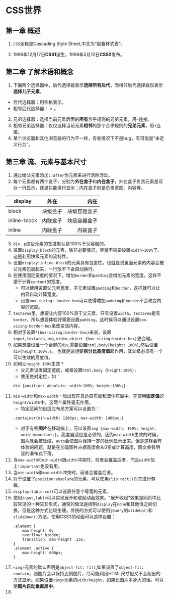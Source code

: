 # CSS世界
## 第一章 概述
1. `CSS`全称是Cascading Style Sheet,中文为“层叠样式表”。

2. 1996年12月17日**CSS1**诞生，1998年5月12日**CSS2**发布。

## 第二章 了解术语和概念
1. 下面两个选择器中，后代选择器表示**选择所有后代**，而相邻后代选择器仅表示**选择儿子元素**。
* 后代选择器：用空格表示。
* 相邻后代选择器： > 。
2. 兄弟选择器：选择当前元素后面的**所有**合乎规则的兄弟元素，用`~`连接。
3. 相邻兄弟选择器：仅仅选择当前元素**相邻**的那个合乎规则的**兄弟元素**，用`+`连接。
4. 某个浏览器和其他浏览器的行为不一样，有些情况下不是bug，有可能是“未定义行为”。

## 第三章 流、元素与基本尺寸

1. 通过给父元素添加`::after`伪元素来进行清除浮动。
2. 每个元素都有两个盒子，分别为**外在盒子**和**内在盒子**，外在盒子负责元素是可以一行显示，还是只能换行显示；内在盒子则是负责宽度、内容等。

display | 外在 | 内在 
---|:--:|---:
block|块级盒子|块级容器盒子
inline-block|内联盒子|块级容器盒子
inline|内联盒子|内联盒子
3. `div、p`这些元素的宽度默认是100%于父容器的。
4. 设置`display:block`的元素，除非必要情况，尽量不需要设置`width=100%`了。这是利用块级元素的流特性。
5. 设置`display:inline-block`的元素具有包裹性，也就是说里面元素的内容会被父元素包裹起来，一行放不下会自动换行。
6. 在使用固定宽度的情况下，增加`border`和`padding`会增加元素的宽度，这样不便于计算`content`的宽度。
   * 可以使用设置父元素宽度，子元素设置`padding`和`border`，这样就可以让内容自动计算宽度。
   * 设置`box-sizing: border-box`可以使得增加`padding`和`border`不会改变内容的宽度。
7. `textarea`里，想要让内容100%溶于父元素，只有设置`width`。`textarea`是有`border`，所以想要体验好需要设置`padding`。这时候可以通过设置`box-sizing:border-box`来改变该内容。
8. 相对于设置`*{box-sizing:border-box}`来说，设置`input,textarea,img,video,object {box-sizing:border-box}`更合理。          
9. 如果想要设置一个全屏的`div`,需要设置`html,body{height: 100%}`,然后设置`div{height:100%;}`。
也就是说想要**百分比高度值**起作用，其父级必须有一个可以生效的高度值。
10. 如何让`height:100%`生效？
    * 父元素设置固定宽度，或者设置`html,body {height:100%};`
    * 使用绝对定位，如：
    ```
    div {position: absolute; width:100%; height:100%;}
    ```
11. `min-width`和`max-width`一般出现在自适应布局和流体布局中。在使用**固定值**的`height/width`中，这两个属性毫无作用。
    * 特定区间的自适应布局方案可以设置为：
    ```
    .container{min-width: 1200px; max-width: 1400px;}
    ```
    * 对于有些**图片**在移动端上，可以设置`img {max-width: 100%; height: auto!important;}`。高度自适应是必须的，因为`max-width`生效的时候，图片就会被压缩，`auto`会使图片保持一定的比例显示出来。但是这样会有体验的问题，就是在加载图片占据高度会从0变成计算高度，图文会有明显的瀑布式下落。
12. 当`max-width和min-width`跟`width`冲突时，前者会覆盖后者，而且`width`加上`!important`也没有用。
13. 当`min-width`和`max-width`冲突时，前者会覆盖后者。
14. 对于设置了`position:absolute`的元素，可以使用`clip:rect()`对其进行剪裁。
15. `display:table-cell`可以设置任意个等宽的元素。
16. 使用`input,lable`可以实现展开和收起动画效果。"展开收起"效果是网页中比较常见的一种交互形式，通常的做法是控制`display`在`none`和其他值之间切换。但是这种方式比较生硬。传统的方式可以使用`jQuery`的`slideUp()`和`slideDown()`方法。使用CSS3的动画可以这样设置：
    ```
    .element {
        max-height: 0;
        overflow: hidden;
        transition: max-height .25s;
    }
    .element .active {
        max-height: 666px;
    }
    ```
17. `<img>`元素的默认声明是`object-fit: fill`,如果设置了`object-fit: contain`，则图片会以保持比例图片，尽可能利用HTML尺寸但又不会超出的方式显示。如果设置`<img>`元素的`with/height`，如果比图片本身大的话，可以使**图片自动垂直居中**。
18. 